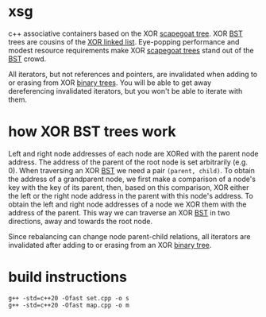 # xsg
c++ associative containers based on the XOR [scapegoat tree](https://en.wikipedia.org/wiki/Scapegoat_tree). XOR [BST](https://en.wikipedia.org/wiki/Binary_search_tree) trees are cousins of the [XOR linked list](https://en.wikipedia.org/wiki/XOR_linked_list). Eye-popping performance and modest resource requirements make XOR [scapegoat trees](https://en.wikipedia.org/wiki/Scapegoat_tree) stand out of the [BST](https://en.wikipedia.org/wiki/Binary_search_tree) crowd.

All iterators, but not references and pointers, are invalidated when adding to or erasing from XOR [binary trees](https://en.wikipedia.org/wiki/Binary_tree). You will be able to get away dereferencing invalidated iterators, but you won't be able to iterate with them.

# how XOR BST trees work
Left and right node addresses of each node are XORed with the parent node address. The address of the parent of the root node is set arbitrarily (e.g. 0). When traversing an XOR [BST](https://en.wikipedia.org/wiki/Binary_search_tree) we need a pair `(parent, child)`. To obtain the address of a grandparent node, we first make a comparison of a node's key with the key of its parent, then, based on this comparison, XOR either the left or the right node address in the parent with this node's address. To obtain the left and right node addresses of a node we XOR them with the address of the parent. This way we can traverse an XOR [BST](https://en.wikipedia.org/wiki/Binary_search_tree) in two directions, away and towards the root node.

Since rebalancing can change node parent-child relations, all iterators are invalidated after adding to or erasing from an XOR [binary tree](https://en.wikipedia.org/wiki/Binary_tree).

# build instructions
    g++ -std=c++20 -Ofast set.cpp -o s
    g++ -std=c++20 -Ofast map.cpp -o m
